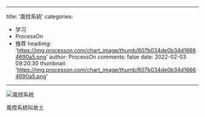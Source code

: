 
---
title: '風控系統'
categories: 
 - 学习
 - ProcessOn
 - 推荐
headimg: 'https://img.processon.com/chart_image/thumb/607b034de0b34d16664690a5.png'
author: ProcessOn
comments: false
date: 2022-02-03 09:20:30
thumbnail: 'https://img.processon.com/chart_image/thumb/607b034de0b34d16664690a5.png'
---

<div>   
<img class="thumb" alt="風控系統" src="https://img.processon.com/chart_image/thumb/607b034de0b34d16664690a5.png" referrerpolicy="no-referrer">
<p>風控系統叫故土</p>  
</div>
            